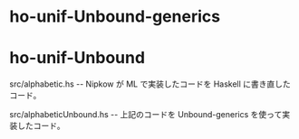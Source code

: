 # ho-unif-Unbound-generics
# ho-unif-Unbound

src/alphabetic.hs
-- Nipkow が ML で実装したコードを Haskell に書き直したコード。

src/alphabeticUnbound.hs
-- 上記のコードを Unbound-generics を使って実装したコード。
